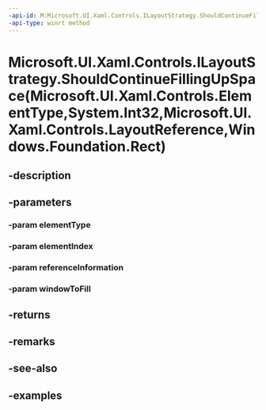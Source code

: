 ```yaml
---
-api-id: M:Microsoft.UI.Xaml.Controls.ILayoutStrategy.ShouldContinueFillingUpSpace(Microsoft.UI.Xaml.Controls.ElementType,System.Int32,Microsoft.UI.Xaml.Controls.LayoutReference,Windows.Foundation.Rect)
-api-type: winrt method
---
```


# Microsoft.UI.Xaml.Controls.ILayoutStrategy.ShouldContinueFillingUpSpace(Microsoft.UI.Xaml.Controls.ElementType,System.Int32,Microsoft.UI.Xaml.Controls.LayoutReference,Windows.Foundation.Rect)

<!--
public bool ShouldContinueFillingUpSpace (Microsoft.UI.Xaml.Controls.ElementType elementType, int elementIndex, Microsoft.UI.Xaml.Controls.LayoutReference referenceInformation, Windows.Foundation.Rect windowToFill);
-->


## -description

## -parameters

### -param elementType

### -param elementIndex

### -param referenceInformation

### -param windowToFill

## -returns

## -remarks

## -see-also

## -examples


